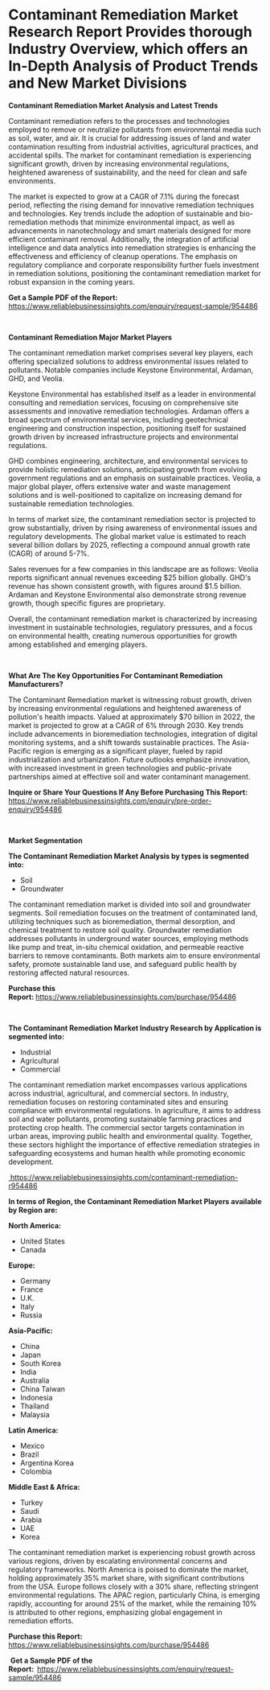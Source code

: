 <p><h1>Contaminant Remediation Market Research Report Provides thorough Industry Overview, which offers an In-Depth Analysis of Product Trends and New Market Divisions</h1></p><p><strong>Contaminant Remediation Market Analysis and Latest Trends</strong></p>
<p><p>Contaminant remediation refers to the processes and technologies employed to remove or neutralize pollutants from environmental media such as soil, water, and air. It is crucial for addressing issues of land and water contamination resulting from industrial activities, agricultural practices, and accidental spills. The market for contaminant remediation is experiencing significant growth, driven by increasing environmental regulations, heightened awareness of sustainability, and the need for clean and safe environments.</p><p>The market is expected to grow at a CAGR of 7.1% during the forecast period, reflecting the rising demand for innovative remediation techniques and technologies. Key trends include the adoption of sustainable and bio-remediation methods that minimize environmental impact, as well as advancements in nanotechnology and smart materials designed for more efficient contaminant removal. Additionally, the integration of artificial intelligence and data analytics into remediation strategies is enhancing the effectiveness and efficiency of cleanup operations. The emphasis on regulatory compliance and corporate responsibility further fuels investment in remediation solutions, positioning the contaminant remediation market for robust expansion in the coming years.</p></p>
<p><strong>Get a Sample PDF of the Report:&nbsp;</strong> <a href="https://www.reliablebusinessinsights.com/enquiry/request-sample/954486?utm_campaign=3679&utm_medium=2&utm_source=Github&utm_content=ia&utm_term=18042025&utm_id=contaminant-remediation">https://www.reliablebusinessinsights.com/enquiry/request-sample/954486</a></p>
<p>&nbsp;</p>
<p><strong>Contaminant Remediation Major Market Players</strong></p>
<p><p>The contaminant remediation market comprises several key players, each offering specialized solutions to address environmental issues related to pollutants. Notable companies include Keystone Environmental, Ardaman, GHD, and Veolia. </p><p>Keystone Environmental has established itself as a leader in environmental consulting and remediation services, focusing on comprehensive site assessments and innovative remediation technologies. Ardaman offers a broad spectrum of environmental services, including geotechnical engineering and construction inspection, positioning itself for sustained growth driven by increased infrastructure projects and environmental regulations.</p><p>GHD combines engineering, architecture, and environmental services to provide holistic remediation solutions, anticipating growth from evolving government regulations and an emphasis on sustainable practices. Veolia, a major global player, offers extensive water and waste management solutions and is well-positioned to capitalize on increasing demand for sustainable remediation technologies.</p><p>In terms of market size, the contaminant remediation sector is projected to grow substantially, driven by rising awareness of environmental issues and regulatory developments. The global market value is estimated to reach several billion dollars by 2025, reflecting a compound annual growth rate (CAGR) of around 5-7%.</p><p>Sales revenues for a few companies in this landscape are as follows: Veolia reports significant annual revenues exceeding $25 billion globally. GHD's revenue has shown consistent growth, with figures around $1.5 billion. Ardaman and Keystone Environmental also demonstrate strong revenue growth, though specific figures are proprietary.</p><p>Overall, the contaminant remediation market is characterized by increasing investment in sustainable technologies, regulatory pressures, and a focus on environmental health, creating numerous opportunities for growth among established and emerging players.</p></p>
<p>&nbsp;</p>
<p><strong>What Are The Key Opportunities For Contaminant Remediation Manufacturers?</strong></p>
<p><p>The Contaminant Remediation market is witnessing robust growth, driven by increasing environmental regulations and heightened awareness of pollution's health impacts. Valued at approximately $70 billion in 2022, the market is projected to grow at a CAGR of 6% through 2030. Key trends include advancements in bioremediation technologies, integration of digital monitoring systems, and a shift towards sustainable practices. The Asia-Pacific region is emerging as a significant player, fueled by rapid industrialization and urbanization. Future outlooks emphasize innovation, with increased investment in green technologies and public-private partnerships aimed at effective soil and water contaminant management.</p></p>
<p><strong>Inquire or Share Your Questions If Any Before Purchasing This Report:</strong> <a href="https://www.reliablebusinessinsights.com/enquiry/pre-order-enquiry/954486?utm_campaign=3679&utm_medium=2&utm_source=Github&utm_content=ia&utm_term=18042025&utm_id=contaminant-remediation">https://www.reliablebusinessinsights.com/enquiry/pre-order-enquiry/954486</a></p>
<p>&nbsp;</p>
<p><strong>Market Segmentation</strong></p>
<p><strong>The Contaminant Remediation Market Analysis by types is segmented into:</strong></p>
<p><ul><li>Soil</li><li>Groundwater</li></ul></p>
<p><p>The contaminant remediation market is divided into soil and groundwater segments. Soil remediation focuses on the treatment of contaminated land, utilizing techniques such as bioremediation, thermal desorption, and chemical treatment to restore soil quality. Groundwater remediation addresses pollutants in underground water sources, employing methods like pump and treat, in-situ chemical oxidation, and permeable reactive barriers to remove contaminants. Both markets aim to ensure environmental safety, promote sustainable land use, and safeguard public health by restoring affected natural resources.</p></p>
<p><strong>Purchase this Report:&nbsp;</strong><a href="https://www.reliablebusinessinsights.com/purchase/954486?utm_campaign=3679&utm_medium=2&utm_source=Github&utm_content=ia&utm_term=18042025&utm_id=contaminant-remediation">https://www.reliablebusinessinsights.com/purchase/954486</a></p>
<p>&nbsp;</p>
<p><strong>The Contaminant Remediation Market Industry Research by Application is segmented into:</strong></p>
<p><ul><li>Industrial</li><li>Agricultural</li><li>Commercial</li></ul></p>
<p><p>The contaminant remediation market encompasses various applications across industrial, agricultural, and commercial sectors. In industry, remediation focuses on restoring contaminated sites and ensuring compliance with environmental regulations. In agriculture, it aims to address soil and water pollutants, promoting sustainable farming practices and protecting crop health. The commercial sector targets contamination in urban areas, improving public health and environmental quality. Together, these sectors highlight the importance of effective remediation strategies in safeguarding ecosystems and human health while promoting economic development.</p></p>
<p><a href="https://www.reliablebusinessinsights.com/contaminant-remediation-r954486?utm_campaign=3679&utm_medium=2&utm_source=Github&utm_content=ia&utm_term=18042025&utm_id=contaminant-remediation">&nbsp;https://www.reliablebusinessinsights.com/contaminant-remediation-r954486</a></p>
<p><strong>In terms of Region, the Contaminant Remediation Market Players available by Region are:</strong></p>
<p>
    <p> <strong> North America: </strong>
        <ul>
            <li>United States</li>
            <li>Canada</li>
        </ul>
        </p> 
    <p> <strong> Europe: </strong>
        <ul>
            <li>Germany</li>
            <li>France</li>
            <li>U.K.</li>
            <li>Italy</li>
            <li>Russia</li>
        </ul>
        </p> 
    <p> <strong> Asia-Pacific: </strong>
        <ul>
            <li>China</li>
            <li>Japan</li>
            <li>South Korea</li>
            <li>India</li>
            <li>Australia</li>
            <li>China Taiwan</li>
            <li>Indonesia</li>
            <li>Thailand</li>
            <li>Malaysia</li>
        </ul>
        </p> 
    <p> <strong> Latin America: </strong>
        <ul>
            <li>Mexico</li>
            <li>Brazil</li>
            <li>Argentina Korea</li>
            <li>Colombia</li>
        </ul>
        </p> 
    <p> <strong> Middle East & Africa: </strong>
        <ul>
            <li>Turkey</li>
            <li>Saudi</li>
            <li>Arabia</li>
            <li>UAE</li>
            <li>Korea</li>
        </ul>
    </p>
    </p>
<p><p>The contaminant remediation market is experiencing robust growth across various regions, driven by escalating environmental concerns and regulatory frameworks. North America is poised to dominate the market, holding approximately 35% market share, with significant contributions from the USA. Europe follows closely with a 30% share, reflecting stringent environmental regulations. The APAC region, particularly China, is emerging rapidly, accounting for around 25% of the market, while the remaining 10% is attributed to other regions, emphasizing global engagement in remediation efforts.</p></p>
<p><strong>Purchase this Report: </strong><a href="https://www.reliablebusinessinsights.com/purchase/954486?utm_campaign=3679&utm_medium=2&utm_source=Github&utm_content=ia&utm_term=18042025&utm_id=contaminant-remediation">https://www.reliablebusinessinsights.com/purchase/954486</a></p>
<p>&nbsp;<strong>Get a Sample PDF of the Report:&nbsp;&nbsp;</strong><a href="https://www.reliablebusinessinsights.com/enquiry/request-sample/954486?utm_campaign=3679&utm_medium=2&utm_source=Github&utm_content=ia&utm_term=18042025&utm_id=contaminant-remediation">https://www.reliablebusinessinsights.com/enquiry/request-sample/954486</a></p>
<p><strong></strong></p>
<p><p></p><p></p><p></p></p>